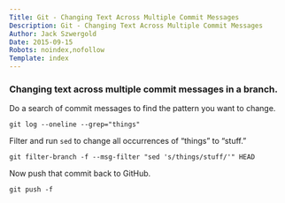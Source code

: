 ```yaml
---
Title: Git - Changing Text Across Multiple Commit Messages
Description: Git - Changing Text Across Multiple Commit Messages
Author: Jack Szwergold
Date: 2015-09-15
Robots: noindex,nofollow
Template: index
---
```


### Changing text across multiple commit messages in a branch.

Do a search of commit messages to find the pattern you want to change.

    git log --oneline --grep="things"

Filter and run `sed` to change all occurrences of “things” to “stuff.”

    git filter-branch -f --msg-filter "sed 's/things/stuff/'" HEAD

Now push that commit back to GitHub.

    git push -f
